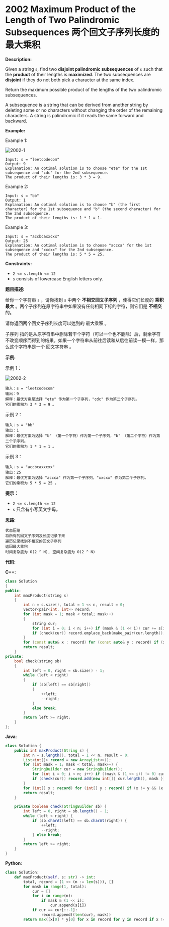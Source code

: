 # 2002 Maximum Product of the Length of Two Palindromic Subsequences 两个回文子序列长度的最大乘积

__Description:__

Given a string `s`, find two __disjoint palindromic subsequences__ of `s` such that the __product__ of their lengths is __maximized__. The two subsequences are __disjoint__ if they do not both pick a character at the same index.

Return the maximum possible product of the lengths of the two palindromic subsequences.

A subsequence is a string that can be derived from another string by deleting some or no characters without changing the order of the remaining characters. A string is palindromic if it reads the same forward and backward.

__Example:__

Example 1:

![2002-1](https://assets.leetcode.com/uploads/2021/08/24/two-palindromic-subsequences.png)

```text
Input: s = "leetcodecom"
Output: 9
Explanation: An optimal solution is to choose "ete" for the 1st subsequence and "cdc" for the 2nd subsequence.
The product of their lengths is: 3 * 3 = 9.
```

Example 2:

```text
Input: s = "bb"
Output: 1
Explanation: An optimal solution is to choose "b" (the first character) for the 1st subsequence and "b" (the second character) for the 2nd subsequence.
The product of their lengths is: 1 * 1 = 1.
```

Example 3:

```text
Input: s = "accbcaxxcxx"
Output: 25
Explanation: An optimal solution is to choose "accca" for the 1st subsequence and "xxcxx" for the 2nd subsequence.
The product of their lengths is: 5 * 5 = 25.
```

__Constraints:__

- `2 <= s.length <= 12`
- `s` consists of lowercase English letters only.

__题目描述:__

给你一个字符串 `s` ，请你找到 `s` 中两个 __不相交回文子序列__ ，使得它们长度的 __乘积最大__ 。两个子序列在原字符串中如果没有任何相同下标的字符，则它们是 __不相交__ 的。

请你返回两个回文子序列长度可以达到的 最大乘积 。

子序列 指的是从原字符串中删除若干个字符（可以一个也不删除）后，剩余字符不改变顺序而得到的结果。如果一个字符串从前往后读和从后往前读一模一样，那么这个字符串是一个 回文字符串 。

__示例:__

示例 1：

![2002-2](https://assets.leetcode.com/uploads/2021/08/24/two-palindromic-subsequences.png)

```text
输入：s = "leetcodecom"
输出：9
解释：最优方案是选择 "ete" 作为第一个子序列，"cdc" 作为第二个子序列。
它们的乘积为 3 * 3 = 9 。
```

示例 2：

```text
输入：s = "bb"
输出：1
解释：最优方案为选择 "b" （第一个字符）作为第一个子序列，"b" （第二个字符）作为第二个子序列。
它们的乘积为 1 * 1 = 1 。
```

示例 3：

```text
输入：s = "accbcaxxcxx"
输出：25
解释：最优方案为选择 "accca" 作为第一个子序列，"xxcxx" 作为第二个子序列。
它们的乘积为 5 * 5 = 25 。
```

__提示：__

- `2 <= s.length <= 12`
- `s` 只含有小写英文字母。

__思路:__

```text
状态压缩
将所有的回文子序列及长度记录下来
遍历记录找到不相交的回文子序列
返回最大乘积
时间复杂度为 O(2 ^ N), 空间复杂度为 O(2 ^ N)
```

__代码:__

__C++__:

```C++
class Solution 
{
public:
    int maxProduct(string s) 
    {
        int n = s.size(), total = 1 << n, result = 0;
        vector<pair<int, int>> record;
        for (int mask = 1; mask < total; mask++) 
        {
            string cur;
            for (int i = 0; i < n; i++) if (mask & (1 << i)) cur += s[i];
            if (check(cur)) record.emplace_back(make_pair(cur.length(), mask));
        }
        for (const auto& x : record) for (const auto& y : record) if (x != y and !(x.second & y.second)) result = max(result, x.first * y.first);
        return result;
    }
private:
    bool check(string sb) 
    {
        int left = 0, right = sb.size() - 1;
        while (left < right) 
        {
            if (sb[left] == sb[right]) 
            {
                ++left;
                --right;
            } 
            else break;
        }
        return left >= right;
    }
};
```

__Java__:

```Java
class Solution {
    public int maxProduct(String s) {
        int n = s.length(), total = 1 << n, result = 0;
        List<int[]> record = new ArrayList<>();
        for (int mask = 1; mask < total; mask++) {
            StringBuilder cur = new StringBuilder();
            for (int i = 0; i < n; i++) if ((mask & (1 << i)) != 0) cur.append(s.charAt(i));
            if (check(cur)) record.add(new int[]{ cur.length(), mask });
        }
        for (int[] x : record) for (int[] y : record) if (x != y && (x[1] & y[1]) == 0) result = Math.max(result, x[0] * y[0]);
        return result;
    }

    private boolean check(StringBuilder sb) {
        int left = 0, right = sb.length() - 1;
        while (left < right) {
            if (sb.charAt(left) == sb.charAt(right)) {
                ++left;
                --right;
            } else break;
        }
        return left >= right;
    }
}
```

__Python__:

```Python
class Solution:
    def maxProduct(self, s: str) -> int:
        total, record = (1 << (n := len(s))), []
        for mask in range(1, total):
            cur = []
            for i in range(n):
                if mask & (1 << i):
                    cur.append(s[i])
            if cur == cur[::-1]:
                record.append((len(cur), mask))
        return max([x[0] * y[0] for x in record for y in record if x != y and not (x[1] & y[1])], default=1)
```
